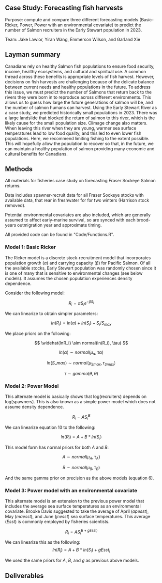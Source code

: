 ## Case Study: Forecasting fish harvests 
Purpose: compute and compare three different forecasting models (Basic-Ricker, Power, Power with an environmental covariate) to predict the number of Salmon recruiters in the Early Stewart population in 2023. 

Team: Jake Lawlor, Yiran Wang, Emmerson Wilson, and Garland Xie

## Layman summary

Canadians rely on healthy Salmon fish populations to ensure food security, income, healthy ecosystems, and cultural and spiritual use. A common thread across these benefits is appropriate levels of fish harvest. However, decisions on fish harvests are challenging because of the delicate balance between current needs and healthy populations in the future. To address this issue, we must predict the number of Salmons that return back to the rivers they were born in to reproduce across different environments. This allows us to guess how large the future generations of salmon will be, and the number of salmon humans can harvest. Using the Early Stewart River as a case study, we predicted historically small populations in 2023. There was a large landslide that blocked the return of salmon to this river, which is the likely cause for the small population size. Climage change also matters. When leaving this river when they are young, warmer sea surface temperatures lead to low food quality, and this led to even lower fish populations. Here, we recommend limiting fishing to the extent possible. This will hopefully allow the population to recover so that, in the future, we can maintain a healthy population of salmon providing many economic and cultural benefits for Canadians.

## Methods

All materials for fisheries case study on forecasting Fraser Sockeye Salmon returns.

Data includes spawner-recruit data for all Fraser Sockeye stocks with available data, that rear in freshwater for for two winters (Harrison stock removed).

Potential environmental covariates are also included, which are generally assumed to affect early-marine survival, so are synced with each brood-years outmigration year and approximate timing.

All provided code can be found in "Code/Functions.R". 

### Model 1: Basic Ricker 

The Ricker model is a discrete stock-recruitment model that incorporates population growth ($\alpha$) and carrying capacity ($\beta$) for Pacific Salmon. Of all the available stocks, Early Stewart population was randomly chosen since it is one of many that is sensitive to environmental changes (see below models). It assumes the chosen population experiences density dependence.

Consider the following model:

$$
R_i = \alpha S_i e^{-\beta S_i} 
$$

We can linearize to obtain simpler parameters:

$$
ln(R_i) = ln(\alpha)+ ln(S_i)-S_i/S_{max}
$$

We place priors on the following:

$$
\widehat{lnR_i} \sim normal(ln(R_i), \tau)
$$

$$
ln(\alpha) \sim normal(\mu_{\alpha}, \tau{\alpha}) 
$$

$$
ln(S\_{max}) \sim normal(\mu_{Smax}, \tau_{Smax})
$$

$$
\tau \sim gamma(\theta, \theta)
$$


### Model 2: Power Model

This alternate model is basically shows that log(recruiters) depends on log(spawners). This is also known as a simple power model which does not assume density dependence.

$$
R_i = A S_i^B
$$

We can linearize equation 10 to the following: 

$$
ln(R_i) = A+B*ln(S_i)
$$

This model form has normal priors for both $A$ and $B$:

$$
A \sim normal(\mu_{A}, \tau_{A}) 
$$ 

$$
B \sim normal(\mu_{B}, \tau_{B})
$$

And the same gamma prior on precision as the above models (equation 6).


### Model 3: Power model with an environmental covariate

This alternate model is an extension to the previous power model that includes the average sea surface temperatures as an environmental covariate. 
Brooke Davis suggested to take the average of April ($apesst$), May ($maesst$), and June ($jnesst$) sea surface temperatures. This average ($Esst$) is commonly employed by fisheries scientists.

$$
R_i = A S_i^{B+gEsst_{i}}
$$

We can linearize this as the following: $$
ln(R_i) = A+B*ln(S_i)+gEsst_{i}
$$

We used the same priors for $A$, $B$, and $g$ as previous above models.

## Deliverables


